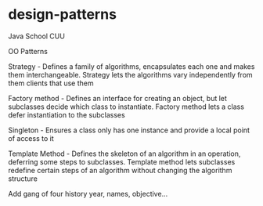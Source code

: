 # design-patterns
Java School CUU

OO Patterns

Strategy - Defines a family of algorithms, encapsulates each one and makes them interchangeable. Strategy lets the algorithms vary independently from them clients that use them

Factory method - Defines an interface for creating an object, but let subclasses decide which class to instantiate. Factory method lets a class defer instantiation to the subclasses

Singleton - Ensures a class only has one instance and provide a local point of access to it

Template Method - Defines the skeleton of an algorithm in an operation, deferring some steps to subclasses. Template method lets subclasses redefine certain steps of an algorithm without changing the algorithm structure


Add gang of four history
year, names, objective...

